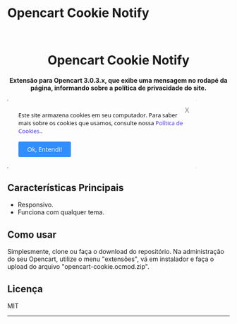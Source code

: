 # Opencart Cookie Notify

<h1 align="center">
  <br>
  Opencart Cookie Notify
  <br>
</h1>

<h4 align="center">Extensão para Opencart 3.0.3.x, que exibe uma mensagem no rodapé da página, informando sobre a política de privacidade do site.</h4>

<p float="center">
  <img src="screenshots/imagem.jpg" width="429" />
</p>

## Características Principais

* Responsivo.
* Funciona com qualquer tema. 

## Como usar

Simplesmente, clone ou faça o download do repositório. Na administração do seu Opencart, utilize o menu "extensões", vá em instalador e faça o upload do arquivo "opencart-cookie.ocmod.zip".

## Licença

MIT

---